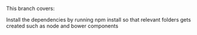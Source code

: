 This branch covers:

Install the dependencies by running npm install so that relevant folders gets created such as node and bower components

